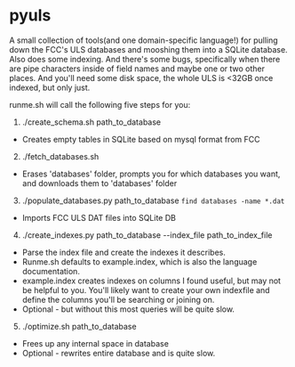# pyuls
A small collection of tools(and one domain-specific language!)
for pulling down the FCC's ULS databases and mooshing them into
a SQLite database. Also does some indexing. And there's some bugs, specifically
when there are pipe characters inside of field names and maybe one or
two other places. And you'll need some disk space, the whole ULS is
<32GB once indexed, but only just.

runme.sh will call the following five steps for you:

1. ./create_schema.sh path_to_database
 * Creates empty tables in SQLite based on mysql format from FCC
2. ./fetch_databases.sh
 * Erases 'databases' folder, prompts you for which databases you want, and downloads them to 'databases' folder
3. ./populate_databases.py path_to_database `find databases -name *.dat`
 * Imports FCC ULS DAT files into SQLite DB
4. ./create_indexes.py path_to_database --index_file path_to_index_file
 * Parse the index file and create the indexes it describes.
 * Runme.sh defaults to example.index, which is also the language documentation.
 * example.index creates indexes on columns I found useful, but may not be helpful to you. You'll likely want to create your own indexfile and define the columns you'll be searching or joining on.
 * Optional - but without this most queries will be quite slow.
5. ./optimize.sh path_to_database
 * Frees up any internal space in database
 * Optional - rewrites entire database and is quite slow.
